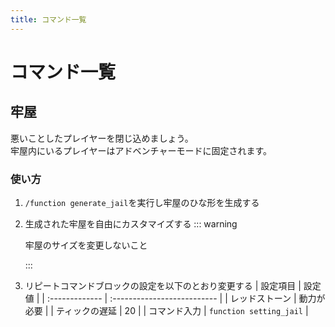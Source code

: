 ```yaml
---
title: コマンド一覧
---
```


# コマンド一覧

## 牢屋

悪いことしたプレイヤーを閉じ込めましょう。  
牢屋内にいるプレイヤーはアドベンチャーモードに固定されます。

### 使い方

1. `/function generate_jail`を実行し牢屋のひな形を生成する
1. 生成された牢屋を自由にカスタマイズする
   ::: warning

   牢屋のサイズを変更しないこと

   :::

1. リピートコマンドブロックの設定を以下のとおり変更する
   | 設定項目 | 設定値 |
   | :------------- | :-------------------------- |
   | レッドストーン | 動力が必要 |
   | ティックの遅延 | 20 |
   | コマンド入力 | `function setting_jail` |
